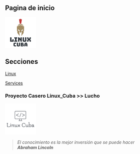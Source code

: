 ## Pagina de inicio

<img src="./img/espart.png" aling="center" alt="Lucho" width="100">

## Secciones


[Linux](./src/Services/Readme.md)

[Services](./src/Services/Readme.md)


### Proyecto Casero Linux_Cuba >> Lucho

<img src="./img/coding.png" aling="center" alt="Lucho" width="100">

> _El conocimiento es la mejor inversión que se puede hacer_   
**_Abraham Lincoln_** 